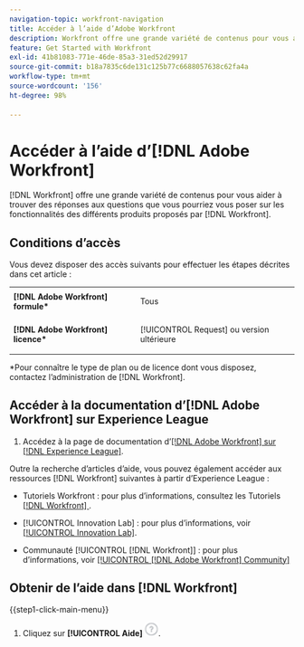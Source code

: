 ```yaml
---
navigation-topic: workfront-navigation
title: Accéder à l’aide d’Adobe Workfront
description: Workfront offre une grande variété de contenus pour vous aider à trouver des réponses aux questions que vous pourriez avoir concernant les fonctionnalités des différents produits offerts par Workfront.
feature: Get Started with Workfront
exl-id: 41b81083-771e-46de-85a3-31ed52d29917
source-git-commit: b18a7835c6de131c125b77c6688057638c62fa4a
workflow-type: tm+mt
source-wordcount: '156'
ht-degree: 98%

---
```


# Accéder à l’aide d’[!DNL Adobe Workfront]

[!DNL Workfront] offre une grande variété de contenus pour vous aider à trouver des réponses aux questions que vous pourriez vous poser sur les fonctionnalités des différents produits proposés par [!DNL Workfront].

## Conditions d’accès

Vous devez disposer des accès suivants pour effectuer les étapes décrites dans cet article :

<table style="table-layout:auto"> 
 <col> 
 </col> 
 <col> 
 </col> 
 <tbody> 
  <tr> 
   <td role="rowheader"><strong>[!DNL Adobe Workfront] formule*</strong></td> 
   <td> <p>Tous</p> </td> 
  </tr> 
  <tr> 
   <td role="rowheader"><strong>[!DNL Adobe Workfront] licence*</strong></td> 
   <td> <p>[!UICONTROL Request] ou version ultérieure</p> </td> 
  </tr> 
 </tbody> 
</table>

&#42;Pour connaître le type de plan ou de licence dont vous disposez, contactez l’administration de [!DNL Workfront].

## Accéder à la documentation d’[!DNL Adobe Workfront] sur Experience League

1. Accédez à la page de documentation d’[[!DNL Adobe Workfront]  sur  [!DNL Experience League]](https://experienceleague.adobe.com/fr/docs/workfront/using/home).

Outre la recherche d’articles d’aide, vous pouvez également accéder aux ressources [!DNL Workfront] suivantes à partir d’Experience League :

* Tutoriels Workfront : pour plus d’informations, consultez les Tutoriels [[!DNL Workfront] ](https://experienceleague.adobe.com/fr/docs/workfront-learn/tutorials-workfront/home).

* [!UICONTROL Innovation Lab] : pour plus d’informations, voir [[!UICONTROL Innovation Lab]](https://experienceleaguecommunities.adobe.com/t5/workfront-ideas/idb-p/workfront-ideas?profile.language=fr).
* Communauté [!UICONTROL [!DNL Workfront]] : pour plus d’informations, voir [[!UICONTROL [!DNL Adobe Workfront] Community]](https://experienceleaguecommunities.adobe.com/t5/workfront/ct-p/workfront?profile.language=fr)

## Obtenir de l’aide dans [!DNL Workfront]

{{step1-click-main-menu}}

1. Cliquez sur **[!UICONTROL Aide]** ![Icône d’aide](assets/help-icon.png).
